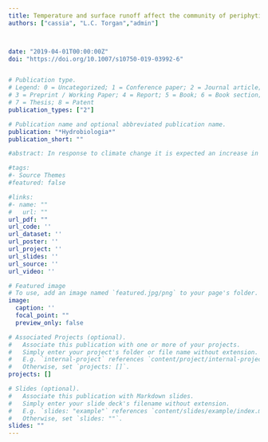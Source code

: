 ```yaml
---
title: Temperature and surface runoff affect the community of periphytic diatoms and have distinct effects on functional groups: evidence of a mesocosms experiment
authors: ["cassia", "L.C. Torgan","admin"]



date: "2019-04-01T00:00:00Z"
doi: "https://doi.org/10.1007/s10750-019-03992-6"


# Publication type.
# Legend: 0 = Uncategorized; 1 = Conference paper; 2 = Journal article;
# 3 = Preprint / Working Paper; 4 = Report; 5 = Book; 6 = Book section;
# 7 = Thesis; 8 = Patent
publication_types: ["2"]

# Publication name and optional abbreviated publication name.
publication: "*Hydrobiologia*"
publication_short: ""

#abstract: In response to climate change it is expected an increase in temperature and precipitation in subtropical regions of South America. Precipitation increases surface runoff, which leads to an increased input of nutrients and suspended solids in freshwater ecosystems, resulting in changes in turbidity and water color. We analyzed the effects of increased temperature and surface runoff (simulated by soil addition) on freshwater periphytic diatom communities through a bi-factorial (temperature: ambient and increased in 2.5 °C; runoff: present and absent) experiment, simulating lentic waters in mesocosms of polyethylene. Diatom species richness was reduced by increased temperature. Further, runoff reduced species richness of high-profile and motile diatoms, while the interaction between temperature and runoff explained differences in relative abundances of the high-profile and planktonic (occurring occasionally entangled in the periphyton matrix) functional groups. The low-profile group was positively affected by soil addition. Temperature and runoff also affected the composition of all functional groups (low-profile, high-profile, motile, and planktonic diatoms). These results indicated different responses of diatom functional groups to temperature increase and surface runoff, showing the importance of considering ecological differences among functional groups to evaluate the possible consequences of climate change. 

#tags:
#- Source Themes
#featured: false

#links:
#- name: ""
#   url: ""
url_pdf: ""
url_code: ''
url_dataset: ''
url_poster: ''
url_project: ''
url_slides: ''
url_source: ''
url_video: ''

# Featured image
# To use, add an image named `featured.jpg/png` to your page's folder. 
image:
  caption: ''
  focal_point: ""
  preview_only: false

# Associated Projects (optional).
#   Associate this publication with one or more of your projects.
#   Simply enter your project's folder or file name without extension.
#   E.g. `internal-project` references `content/project/internal-project/index.md`.
#   Otherwise, set `projects: []`.
projects: []

# Slides (optional).
#   Associate this publication with Markdown slides.
#   Simply enter your slide deck's filename without extension.
#   E.g. `slides: "example"` references `content/slides/example/index.md`.
#   Otherwise, set `slides: ""`.
slides: ""
---
```

